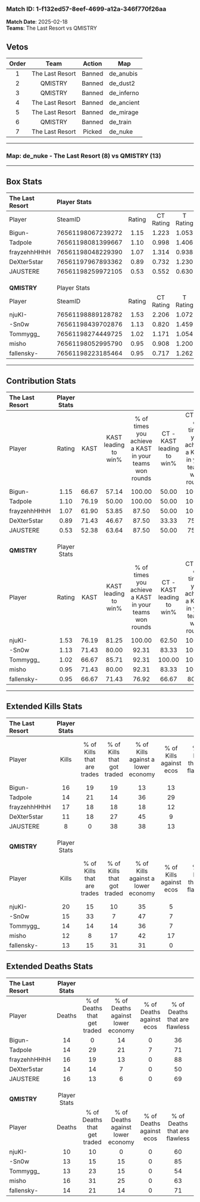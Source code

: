 ### Match ID: 1-f132ed57-8eef-4699-a12a-346f770f26aa  
**Match Date**: 2025-02-18  
**Teams**: The Last Resort vs QMISTRY  

## Vetos  

| Order | Team | Action | Map |
| :---: | :--: | :----: | --- |
| 1 | The Last Resort | Banned | de_anubis |
| 2 | QMISTRY | Banned | de_dust2 |
| 3 | QMISTRY | Banned | de_inferno |
| 4 | The Last Resort | Banned | de_ancient |
| 5 | The Last Resort | Banned | de_mirage |
| 6 | QMISTRY | Banned | de_train |
| 7 | The Last Resort | Picked | de_nuke |

---  

### **Map**: de_nuke - The Last Resort (8) vs QMISTRY (13)  
---  

## Box Stats  

| **The Last Resort** | Player Stats      |        |           |          |       |      |       |         |        |      |     |
| :- | :- | :-: | :-: | :-: | :-: | :-: | :-: | :-: | :-: | :-: | :-: |
| Player              | SteamID           | Rating | CT Rating | T Rating | KAST  | ADR  | Kills | Assists | Deaths | K/D  | HS% |
| Bigun-              | 76561198067239272 |  1.15  |   1.223   |  1.053   | 66.67 | 88.5 |  16   |    3    |   14   | 1.14 | 56  |
| Tadpole             | 76561198081399667 |  1.10  |   0.998   |  1.406   | 76.19 | 76.3 |  14   |    3    |   14   | 1.00 | 42  |
| frayzehhHHhH        | 76561198048229390 |  1.07  |   1.314   |  0.938   | 61.90 | 80.7 |  17   |    2    |   16   | 1.06 | 41  |
| DeXter5star         | 76561197967893362 |  0.89  |   0.732   |  1.230   | 71.43 | 59.5 |  11   |    5    |   14   | 0.79 | 36  |
| JAUSTERE            | 76561198259972105 |  0.53  |   0.552   |  0.630   | 52.38 | 47.1 |   8   |    3    |   16   | 0.50 | 37  |
|                     |                   |        |           |          |       |      |       |         |        |      |     |
|                     |                   |        |           |          |       |      |       |         |        |      |     |
|                     |                   |        |           |          |       |      |       |         |        |      |     |
| **QMISTRY**         | Player Stats      |        |           |          |       |      |       |         |        |      |     |
| Player              | SteamID           | Rating | CT Rating | T Rating | KAST  | ADR  | Kills | Assists | Deaths | K/D  | HS% |
| njuKI-              | 76561198889128782 |  1.53  |   2.206   |  1.072   | 76.19 | 98.9 |  20   |    5    |   10   | 2.00 | 35  |
| -Sn0w               | 76561198439702876 |  1.13  |   0.820   |  1.459   | 71.43 | 76.9 |  15   |    3    |   13   | 1.15 | 53  |
| Tommygg_            | 76561198274449725 |  1.02  |   1.171   |  1.054   | 66.67 | 64.6 |  14   |    4    |   13   | 1.08 | 64  |
| misho               | 76561198052995790 |  0.95  |   0.908   |  1.200   | 71.43 | 78.8 |  12   |    5    |   16   | 0.75 | 58  |
| fallensky-          | 76561198223185464 |  0.95  |   0.717   |  1.262   | 66.67 | 64.6 |  13   |    3    |   14   | 0.93 | 69  |
---  

## Contribution Stats  

| **The Last Resort** | Player Stats |       |                      |                                                        |                           |                                                             |                          |                                                            |
| :- | :-: | :-: | :-: | :-: | :-: | :-: | :-: | :-: |
| Player              |    Rating    | KAST  | KAST leading to win% | % of times you achieve a KAST in your teams won rounds | CT - KAST leading to win% | CT - % of times you achieve a KAST in your teams won rounds | T - KAST leading to win% | T - % of times you achieve a KAST in your teams won rounds |
| Bigun-              |     1.15     | 66.67 |        57.14         |                         100.00                         |           50.00           |                           100.00                            |          66.67           |                           100.00                           |
| Tadpole             |     1.10     | 76.19 |        50.00         |                         100.00                         |           50.00           |                           100.00                            |          50.00           |                           100.00                           |
| frayzehhHHhH        |     1.07     | 61.90 |        53.85         |                         87.50                          |           50.00           |                           100.00                            |          60.00           |                           75.00                            |
| DeXter5star         |     0.89     | 71.43 |        46.67         |                         87.50                          |           33.33           |                            75.00                            |          66.67           |                           100.00                           |
| JAUSTERE            |     0.53     | 52.38 |        63.64         |                         87.50                          |           50.00           |                            75.00                            |          80.00           |                           100.00                           |
|                     |              |       |                      |                                                        |                           |                                                             |                          |                                                            |
|                     |              |       |                      |                                                        |                           |                                                             |                          |                                                            |
|                     |              |       |                      |                                                        |                           |                                                             |                          |                                                            |
| **QMISTRY**         | Player Stats |       |                      |                                                        |                           |                                                             |                          |                                                            |
| Player              |    Rating    | KAST  | KAST leading to win% | % of times you achieve a KAST in your teams won rounds | CT - KAST leading to win% | CT - % of times you achieve a KAST in your teams won rounds | T - KAST leading to win% | T - % of times you achieve a KAST in your teams won rounds |
| njuKI-              |     1.53     | 76.19 |        81.25         |                         100.00                         |           62.50           |                           100.00                            |          100.00          |                           100.00                           |
| -Sn0w               |     1.13     | 71.43 |        80.00         |                         92.31                          |           83.33           |                           100.00                            |          77.78           |                           87.50                            |
| Tommygg_            |     1.02     | 66.67 |        85.71         |                         92.31                          |          100.00           |                           100.00                            |          77.78           |                           87.50                            |
| misho               |     0.95     | 71.43 |        80.00         |                         92.31                          |           83.33           |                           100.00                            |          77.78           |                           87.50                            |
| fallensky-          |     0.95     | 66.67 |        71.43         |                         76.92                          |           66.67           |                            80.00                            |          75.00           |                           75.00                            |
---  

## Extended Kills Stats  

| **The Last Resort** | Player Stats |                            |                            |                                    |                         |                              |                                 |                                       |                    |           |
| :- | :-: | :-: | :-: | :-: | :-: | :-: | :-: | :-: | :-: | :-: |
| Player              |    Kills     | % of Kills that are trades | % of Kills that got traded | % of Kills against a lower economy | % of Kills against ecos | % of Kills that are flawless | % of Kills that are close duels | % of Kills that are assisted by flash | Pistol Round Kills | AWP Kills |
| Bigun-              |      16      |             19             |             19             |                 13                 |           13            |              69              |                0                |                   0                   |         2          |     0     |
| Tadpole             |      14      |             21             |             14             |                 36                 |           29            |              79              |               14                |                   0                   |         2          |     0     |
| frayzehhHHhH        |      17      |             18             |             18             |                 18                 |           12            |              65              |                6                |                   6                   |         1          |     0     |
| DeXter5star         |      11      |             18             |             27             |                 45                 |            9            |              45              |                9                |                   0                   |         2          |     2     |
| JAUSTERE            |      8       |             0              |             38             |                 38                 |           13            |              75              |               13                |                   0                   |         1          |     0     |
|                     |              |                            |                            |                                    |                         |                              |                                 |                                       |                    |           |
|                     |              |                            |                            |                                    |                         |                              |                                 |                                       |                    |           |
|                     |              |                            |                            |                                    |                         |                              |                                 |                                       |                    |           |
| **QMISTRY**         | Player Stats |                            |                            |                                    |                         |                              |                                 |                                       |                    |           |
| Player              |    Kills     | % of Kills that are trades | % of Kills that got traded | % of Kills against a lower economy | % of Kills against ecos | % of Kills that are flawless | % of Kills that are close duels | % of Kills that are assisted by flash | Pistol Round Kills | AWP Kills |
| njuKI-              |      20      |             15             |             10             |                 35                 |            5            |              60              |                5                |                   0                   |         0          |     0     |
| -Sn0w               |      15      |             33             |             7              |                 47                 |            7            |              80              |                7                |                   7                   |         1          |     2     |
| Tommygg_            |      14      |             14             |             14             |                 36                 |            7            |              57              |                0                |                   0                   |         3          |     0     |
| misho               |      12      |             8              |             17             |                 42                 |           17            |              50              |               17                |                   0                   |         1          |     0     |
| fallensky-          |      13      |             15             |             31             |                 31                 |            0            |              62              |               23                |                   0                   |         1          |     0     |
## Extended Deaths Stats  

| **The Last Resort** | Player Stats |                             |                                   |                          |                               |                            |                           |               |
| :- | :-: | :-: | :-: | :-: | :-: | :-: | :-: | :-: |
| Player              |    Deaths    | % of Deaths that get traded | % of Deaths against lower economy | % of Deaths against ecos | % of Deaths that are flawless | % of Deaths that are close | % of Deaths while blinded | Deaths to AWP |
| Bigun-              |      14      |              0              |                14                 |            0             |              36               |             14             |             0             |       0       |
| Tadpole             |      14      |             29              |                21                 |            7             |              71               |             14             |             7             |       1       |
| frayzehhHHhH        |      16      |             19              |                13                 |            0             |              88               |             6              |             0             |       1       |
| DeXter5star         |      14      |             14              |                 7                 |            0             |              50               |             7              |             0             |       0       |
| JAUSTERE            |      16      |             13              |                 6                 |            0             |              69               |             6              |             0             |       0       |
|                     |              |                             |                                   |                          |                               |                            |                           |               |
|                     |              |                             |                                   |                          |                               |                            |                           |               |
|                     |              |                             |                                   |                          |                               |                            |                           |               |
| **QMISTRY**         | Player Stats |                             |                                   |                          |                               |                            |                           |               |
| Player              |    Deaths    | % of Deaths that get traded | % of Deaths against lower economy | % of Deaths against ecos | % of Deaths that are flawless | % of Deaths that are close | % of Deaths while blinded | Deaths to AWP |
| njuKI-              |      10      |             10              |                 0                 |            0             |              60               |             10             |             0             |       0       |
| -Sn0w               |      13      |             15              |                15                 |            0             |              85               |             8              |             0             |       0       |
| Tommygg_            |      13      |             23              |                15                 |            0             |              54               |             0              |             8             |       1       |
| misho               |      16      |             31              |                25                 |            0             |              63               |             19             |             0             |       1       |
| fallensky-          |      14      |             21              |                14                 |            0             |              71               |             0              |             0             |       0       |

